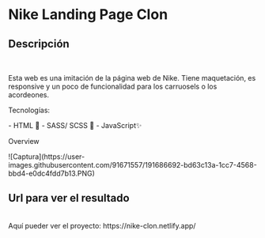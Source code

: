 # Nike Landing Page Clon
## Descripción 
<br/>
<p>Esta web es una imitación de la página web de Nike. Tiene maquetación, es responsive y un poco de funcionalidad para los carruosels o los acordeones. </p>

<p>Tecnologías: </p>
- HTML 📄
- SASS/ SCSS 🎨
- JavaScript✨
<p>Overview</p>
![Captura](https://user-images.githubusercontent.com/91671557/191686692-bd63c13a-1cc7-4568-bbd4-e0dc4fdd7b13.PNG)


## Url para ver el resultado
<br/>
Aquí pueder ver el proyecto: https://nike-clon.netlify.app/
